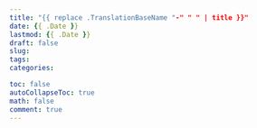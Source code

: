 ```yaml
---
title: "{{ replace .TranslationBaseName "-" " " | title }}"
date: {{ .Date }}
lastmod: {{ .Date }}
draft: false
slug:
tags:
categories:

toc: false
autoCollapseToc: true
math: false
comment: true
---
```


